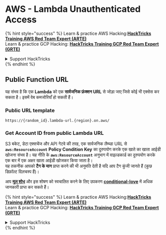 # AWS - Lambda Unauthenticated Access

{% hint style="success" %}
Learn & practice AWS Hacking:<img src="../../../.gitbook/assets/image (1) (1) (1) (1).png" alt="" data-size="line">[**HackTricks Training AWS Red Team Expert (ARTE)**](https://training.hacktricks.xyz/courses/arte)<img src="../../../.gitbook/assets/image (1) (1) (1) (1).png" alt="" data-size="line">\
Learn & practice GCP Hacking: <img src="../../../.gitbook/assets/image (2) (1).png" alt="" data-size="line">[**HackTricks Training GCP Red Team Expert (GRTE)**<img src="../../../.gitbook/assets/image (2) (1).png" alt="" data-size="line">](https://training.hacktricks.xyz/courses/grte)

<details>

<summary>Support HackTricks</summary>

* Check the [**subscription plans**](https://github.com/sponsors/carlospolop)!
* **Join the** 💬 [**Discord group**](https://discord.gg/hRep4RUj7f) or the [**telegram group**](https://t.me/peass) or **follow** us on **Twitter** 🐦 [**@hacktricks\_live**](https://twitter.com/hacktricks_live)**.**
* **Share hacking tricks by submitting PRs to the** [**HackTricks**](https://github.com/carlospolop/hacktricks) and [**HackTricks Cloud**](https://github.com/carlospolop/hacktricks-cloud) github repos.

</details>
{% endhint %}

## Public Function URL

यह संभव है कि एक **Lambda** को एक **सार्वजनिक फ़ंक्शन URL** से जोड़ा जाए जिसे कोई भी एक्सेस कर सकता है। इसमें वेब कमजोरियाँ हो सकती हैं।

### Public URL template
```
https://{random_id}.lambda-url.{region}.on.aws/
```
### Get Account ID from public Lambda URL

S3 बकेट, डेटा एक्सचेंज और API गेटवे की तरह, एक सार्वजनिक लैम्ब्डा URL से **`aws:ResourceAccount`** **Policy Condition Key** का दुरुपयोग करके एक खाते का खाता आईडी खोजना संभव है। यह नीति के **`aws:ResourceAccount`** अनुभाग में वाइल्डकार्ड का दुरुपयोग करके एक बार में एक अक्षर खाता आईडी खोजकर किया जाता है।\
यह तकनीक आपको **टैग के मान** प्राप्त करने की भी अनुमति देती है यदि आप टैग कुंजी जानते हैं (कुछ डिफ़ॉल्ट दिलचस्प हैं)।

आप [**मूल शोध**](https://blog.plerion.com/conditional-love-for-aws-metadata-enumeration/) और इस शोषण को स्वचालित करने के लिए उपकरण [**conditional-love**](https://github.com/plerionhq/conditional-love/) में अधिक जानकारी प्राप्त कर सकते हैं।

{% hint style="success" %}
Learn & practice AWS Hacking:<img src="../../../.gitbook/assets/image (1) (1) (1) (1).png" alt="" data-size="line">[**HackTricks Training AWS Red Team Expert (ARTE)**](https://training.hacktricks.xyz/courses/arte)<img src="../../../.gitbook/assets/image (1) (1) (1) (1).png" alt="" data-size="line">\
Learn & practice GCP Hacking: <img src="../../../.gitbook/assets/image (2) (1).png" alt="" data-size="line">[**HackTricks Training GCP Red Team Expert (GRTE)**<img src="../../../.gitbook/assets/image (2) (1).png" alt="" data-size="line">](https://training.hacktricks.xyz/courses/grte)

<details>

<summary>Support HackTricks</summary>

* Check the [**subscription plans**](https://github.com/sponsors/carlospolop)!
* **Join the** 💬 [**Discord group**](https://discord.gg/hRep4RUj7f) or the [**telegram group**](https://t.me/peass) or **follow** us on **Twitter** 🐦 [**@hacktricks\_live**](https://twitter.com/hacktricks_live)**.**
* **Share hacking tricks by submitting PRs to the** [**HackTricks**](https://github.com/carlospolop/hacktricks) and [**HackTricks Cloud**](https://github.com/carlospolop/hacktricks-cloud) github repos.

</details>
{% endhint %}
